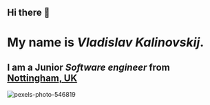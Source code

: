 ## Hi there 👋

# My name is _Vladislav Kalinovskij_.
## I am a Junior ***Software engineer*** from <ins>Nottingham, UK</ins> ##

![pexels-photo-546819](https://github.com/user-attachments/assets/22daee49-075b-4d5a-84a1-ee51cb7164cc)
